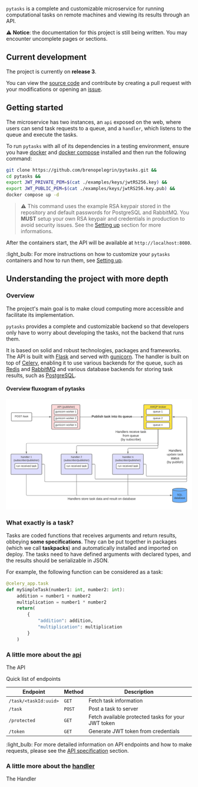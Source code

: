 
``pytasks`` is a complete and customizable microservice for running computational tasks on remote machines and viewing its results through an API. 

:warning: **Notice**: the documentation for this project is still being written. You may encounter uncomplete pages or sections.

## Current development

The project is currently on **release 3**.

You can view the [source code](https://github.com/brenopelegrin/pytasks) and contribute by creating a pull request with your modifications or opening an [issue](https://github.com/brenopelegrin/pytasks/issues).


## Getting started

The microservice has two instances, an ``api`` exposed on the web, where users can send task requests to a queue, and a ``handler``, which listens to the queue and execute the tasks.

To run ``pytasks`` with all of its dependencies in a testing environment, ensure you have [docker](https://docs.docker.com/engine/install/) and [docker compose](https://docs.docker.com/compose/install/) installed and then run the following command:

```bash
git clone https://github.com/brenopelegrin/pytasks.git &&
cd pytasks &&
export JWT_PRIVATE_PEM=$(cat ./examples/keys/jwtRS256.key) &&
export JWT_PUBLIC_PEM=$(cat ./examples/keys/jwtRS256.key.pub) &&
docker compose up -d
```

> :warning: This command uses the example RSA keypair stored in the repository and default passwords for PostgreSQL and RabbitMQ. You **MUST** setup your own RSA keypair and credentials in production to avoid security issues. See the [Setting up](setup.md) section for more informations.

After the containers start, the API will be available at ``http://localhost:8080``.

:light_bulb: For more instructions on how to customize your ``pytasks`` containers and how to run them, see [Setting up](setup.md).

## Understanding the project with more depth

### **Overview**

The project's main goal is to make cloud computing more accessible and facilitate its implementation.

``pytasks`` provides a complete and customizable backend so that developers only have to worry about developing the tasks, not the backend that runs them.

It is based on solid and robust technologies, packages and frameworks. The API is built with [Flask](https://github.com/pallets/flask) and served with [gunicorn](https://github.com/benoitc/gunicorn). The handler is built on top of [Celery](https://github.com/celery/celery), enabling it to use various backends for the queue, such as [Redis](https://redis.io/) and [RabbitMQ](https://www.rabbitmq.com/) and various database backends for storing task results, such as [PostgreSQL](https://www.postgresql.org/).

#### Overview fluxogram of pytasks
![Overview fluxogram](img/overview_fluxogram.png)

### **What exactly is a task?**

Tasks are coded functions that receives arguments and return results, obbeying **some specifications**. They can be put together in packages (which we call **taskpacks**) and automatically installed and imported on deploy.
The tasks need to have defined arguments with declared types, and the results should be serializable in JSON. 

For example, the following function can be considered as a task:

```python
@celery_app.task
def mySimpleTask(number1: int, number2: int):
    addition = number1 + number2
    multiplication = number1 * number2
    return(
        {
            "addition": addition,
            "multiplication": multiplication
        }
    )
```

### **A little more about the [api](api.md)**
The API 

Quick list of endpoints

| Endpoint                | Method   | Description                                        |
| ----------------------- | -------- | -------------------------------------------------- |
| ``/task/<taskId:uuid>`` | ``GET``  | Fetch task information                             |
| ``/task``               | ``POST`` | Post a task to server                              |
| ``/protected``          | ``GET``  | Fetch available protected tasks for your JWT token |
| ``/token``              | ``GET``  | Generate JWT token from credentials                |

:light_bulb: For more detailed information on API endpoints and how to make requests, please see the [API specification](api.specification.md) section.

### **A little more about the [handler](handler.md)**
The Handler

